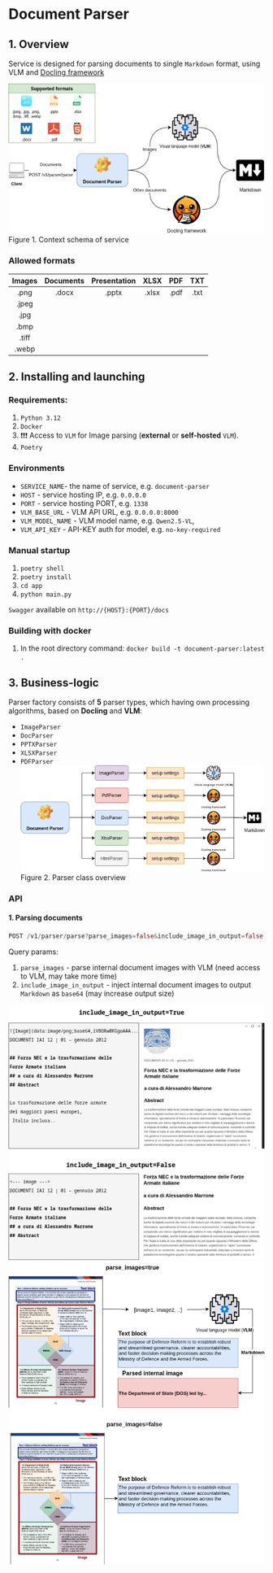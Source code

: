 # Document Parser

## 1. Overview

Service is designed for parsing documents to single `Markdown` format, using VLM and [Docling framework](https://docling-project.github.io/docling/)

![Context](./docs/Context.drawio.png)
Figure 1. Context schema of service

### Allowed formats

| **Images** | **Documents** | **Presentation** | **XLSX** | **PDF** | **TXT** |
|:----------:|:-------------:|:----------------:|:--------:|:-------:|:-------:|
|    .png    |     .docx     |       .pptx      |   .xlsx  |   .pdf  | .txt    |
|    .jpeg   |               |                  |          |         |         |
|    .jpg    |               |                  |          |         |         |
|    .bmp    |               |                 	|          |         |         |
|    .tiff   |               |                  |          |         |         |
|    .webp   |               |                  |          |         |         |


## 2. Installing and launching

### Requirements:

 1. `Python 3.12`
 2. `Docker`
 3. ❗❗❗ Access to `VLM` for Image parsing (**external** or **self-hosted** `VLM`).
 4. `Poetry`

### Environments

 * `SERVICE_NAME`- the name of service, e.g. `document-parser`
 * `HOST` - service hosting IP, e.g. `0.0.0.0`
 * `PORT` - service hosting PORT, e.g. `1338`
 * `VLM_BASE_URL` - VLM API URL, e.g. `0.0.0.0:8000`
 * `VLM_MODEL_NAME` - VLM model name, e.g. `Qwen2.5-VL`,
 * `VLM_API_KEY` - API-KEY auth for model, e.g. `no-key-required`

### Manual startup

 1. `poetry shell`
 2. `poetry install`
 3. `cd app`
 4. `python main.py`

 `Swagger` available on `http://{HOST}:{PORT}/docs`

### Building with docker

 1. In the root directory command: `docker build -t document-parser:latest .`

## 3. Business-logic

Parser factory consists of **5** parser types, which having own processing algorithms, based on **Docling** and **VLM**:
 * `ImageParser`
 * `DocParser`
 * `PPTXParser`
 * `XLSXParser`
 * `PDFParser`
![Parser overview](/docs/parser_logic.drawio.png)
Figure 2. Parser class overview

### API

#### 1. Parsing documents
```rust
POST /v1/parser/parse?parse_images=false&include_image_in_output=false
```
Query params:
 1. `parse_images` - parse internal document images with VLM (need access to VLM, may take more time)
 2. `include_image_in_output` - inject internal document images to output `Markdown` as `base64` (may increase output size)

 ![Include_Images](/docs/Include_images.png)
 ![Parse_Images](/docs/parse_images.png)

